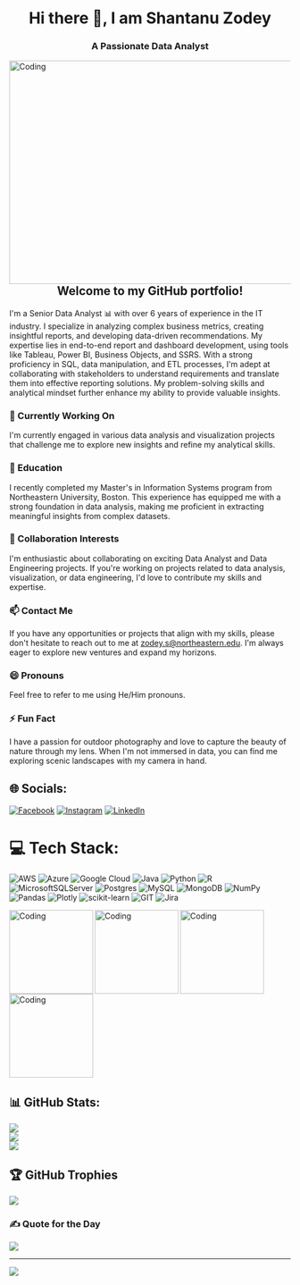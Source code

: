 <h1 Align="center"> Hi there 👋, I am Shantanu Zodey </h1>
<h3 Align="center"> A Passionate Data Analyst </h3>

<img align="right" alt="Coding" width="1200" height="400" src="https://media3.giphy.com/media/v1.Y2lkPTc5MGI3NjExNjJtcHk5NDVwcDZ3MzQzYzJ0eHBxZDFnMXh3NmIyY3NyMXV0YnVmZCZlcD12MV9pbnRlcm5hbF9naWZfYnlfaWQmY3Q9Zw/3oKIPEqDGUULpEU0aQ/giphy.gif">


<h2 Align="center"> Welcome to my GitHub portfolio! </h2> 

I'm a Senior Data Analyst 📊 with over 6 years of experience in the IT industry. I specialize in analyzing complex business metrics, creating insightful reports, and developing data-driven recommendations. My expertise lies in end-to-end report and dashboard development, using tools like Tableau, Power BI, Business Objects, and SSRS. With a strong proficiency in SQL, data manipulation, and ETL processes, I'm adept at collaborating with stakeholders to understand requirements and translate them into effective reporting solutions. My problem-solving skills and analytical mindset further enhance my ability to provide valuable insights.

### 🔭 Currently Working On
I'm currently engaged in various data analysis and visualization projects that challenge me to explore new insights and refine my analytical skills.

### 🌱 Education
I recently completed my Master's in Information Systems program from Northeastern University, Boston. This experience has equipped me with a strong foundation in data analysis, making me proficient in extracting meaningful insights from complex datasets.

### 👯 Collaboration Interests
I'm enthusiastic about collaborating on exciting Data Analyst and Data Engineering projects. If you're working on projects related to data analysis, visualization, or data engineering, I'd love to contribute my skills and expertise.

### 📫 Contact Me
If you have any opportunities or projects that align with my skills, please don't hesitate to reach out to me at zodey.s@northeastern.edu. I'm always eager to explore new ventures and expand my horizons.

### 😄 Pronouns
Feel free to refer to me using He/Him pronouns.

### ⚡ Fun Fact
I have a passion for outdoor photography and love to capture the beauty of nature through my lens. When I'm not immersed in data, you can find me exploring scenic landscapes with my camera in hand.


## 🌐 Socials:
[![Facebook](https://img.shields.io/badge/Facebook-%231877F2.svg?logo=Facebook&logoColor=white)](https://facebook.com/shantanu.zode) [![Instagram](https://img.shields.io/badge/Instagram-%23E4405F.svg?logo=Instagram&logoColor=white)](https://instagram.com/shantanu_z) [![LinkedIn](https://img.shields.io/badge/LinkedIn-%230077B5.svg?logo=linkedin&logoColor=white)](https://linkedin.com/in/shantanuzodey) 

# 💻 Tech Stack:
![AWS](https://img.shields.io/badge/AWS-%23FF9900.svg?style=plastic&logo=amazon-aws&logoColor=white) ![Azure](https://img.shields.io/badge/azure-%230072C6.svg?style=plastic&logo=azure-devops&logoColor=white) ![Google Cloud](https://img.shields.io/badge/Google%20Cloud-%234285F4.svg?style=plastic&logo=google-cloud&logoColor=white) ![Java](https://img.shields.io/badge/java-%23ED8B00.svg?style=plastic&logo=java&logoColor=white) ![Python](https://img.shields.io/badge/python-3670A0?style=plastic&logo=python&logoColor=ffdd54) ![R](https://img.shields.io/badge/r-%23276DC3.svg?style=plastic&logo=r&logoColor=white) ![MicrosoftSQLServer](https://img.shields.io/badge/Microsoft%20SQL%20Sever-CC2927?style=plastic&logo=microsoft%20sql%20server&logoColor=white) ![Postgres](https://img.shields.io/badge/postgres-%23316192.svg?style=plastic&logo=postgresql&logoColor=white) ![MySQL](https://img.shields.io/badge/mysql-%2300f.svg?style=plastic&logo=mysql&logoColor=white) ![MongoDB](https://img.shields.io/badge/MongoDB-%234ea94b.svg?style=plastic&logo=mongodb&logoColor=white) ![NumPy](https://img.shields.io/badge/numpy-%23013243.svg?style=plastic&logo=numpy&logoColor=white) ![Pandas](https://img.shields.io/badge/pandas-%23150458.svg?style=plastic&logo=pandas&logoColor=white) ![Plotly](https://img.shields.io/badge/Plotly-%233F4F75.svg?style=plastic&logo=plotly&logoColor=white) ![scikit-learn](https://img.shields.io/badge/scikit--learn-%23F7931E.svg?style=plastic&logo=scikit-learn&logoColor=white) ![GIT](https://img.shields.io/badge/Git-fc6d26?style=plastic&logo=git&logoColor=white) ![Jira](https://img.shields.io/badge/jira-%230A0FFF.svg?style=plastic&logo=jira&logoColor=white)

<img Align="left" alt="Coding" width="150" src="https://logos-world.net/wp-content/uploads/2021/10/Tableau-Logo.png">
<img Align="left" alt="Coding" width="150" src="https://powerbi.microsoft.com/pictures/shared/social/social-default-image.png">
<img Align="left" alt="Coding" width="150" src="https://companieslogo.com/img/orig/TLND_BIG-bf3f1655.png">
<img Align="center" alt="Coding" width="150" src="https://upload.wikimedia.org/wikipedia/commons/thumb/e/ec/Alteryx_logo.svg/2560px-Alteryx_logo.svg.png"> <br/>


## 📊 GitHub Stats:
![](https://github-readme-stats.vercel.app/api?username=ShantanuZodey&theme=onedark&hide_border=false&include_all_commits=false&count_private=false)<br/>
![](https://github-readme-streak-stats.herokuapp.com/?user=ShantanuZodey&theme=onedark&hide_border=false)<br/>
![](https://github-readme-stats.vercel.app/api/top-langs/?username=ShantanuZodey&theme=onedark&hide_border=false&include_all_commits=false&count_private=false&layout=compact)

## 🏆 GitHub Trophies
![](https://github-profile-trophy.vercel.app/?username=ShantanuZodey&theme=darkhub&no-frame=false&no-bg=false&margin-w=4)

### ✍️ Quote for the Day
![](https://quotes-github-readme.vercel.app/api?type=horizontal&theme=dark)

---
[![](https://visitcount.itsvg.in/api?id=ShantanuZodey&icon=0&color=0)](https://visitcount.itsvg.in)

